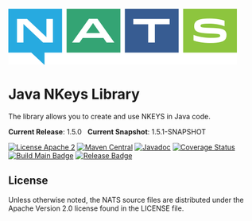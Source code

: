 ![NATS](src/main/javadoc/images/large-logo.png)

# Java NKeys Library

The library allows you to create and use NKEYS in Java code.

**Current Release**: 1.5.0 &nbsp; **Current Snapshot**: 1.5.1-SNAPSHOT

[![License Apache 2](https://img.shields.io/badge/License-Apache2-blue.svg)](https://www.apache.org/licenses/LICENSE-2.0)
[![Maven Central](https://maven-badges.herokuapp.com/maven-central/io.nats/nkeys-java/badge.svg)](https://maven-badges.herokuapp.com/maven-central/io.nats/nkeys-java)
[![Javadoc](http://javadoc.io/badge/io.nats/nkeys-java.svg?branch=main)](http://javadoc.io/doc/io.nats/nkeys-java?branch=main)
[![Coverage Status](https://coveralls.io/repos/github/nats-io/nkeys.java/badge.svg?branch=main)](https://coveralls.io/github/nats-io/nkeys.java?branch=main)
[![Build Main Badge](https://github.com/nats-io/nkeys.java/actions/workflows/build-main.yml/badge.svg?event=push)](https://github.com/nats-io/nkeys.java/actions/workflows/build-main.yml)
[![Release Badge](https://github.com/nats-io/nkeys.java/actions/workflows/build-release.yml/badge.svg?event=release)](https://github.com/nats-io/nkeys.java/actions/workflows/build-release.yml)


## License

Unless otherwise noted, the NATS source files are distributed
under the Apache Version 2.0 license found in the LICENSE file.
